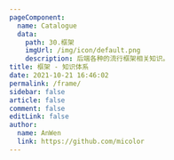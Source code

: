 ```yaml
---
pageComponent: 
  name: Catalogue
  data: 
    path: 30.框架
    imgUrl: /img/icon/default.png
    description: 后端各种的流行框架相关知识。
title: 框架 - 知识体系
date: 2021-10-21 16:46:02
permalink: /frame/
sidebar: false
article: false
comment: false
editLink: false
author: 
  name: AnWen
  link: https://github.com/micolor
---
```

